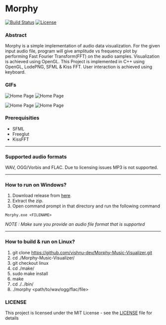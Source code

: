 # Morphy

[![Build Status](https://travis-ci.com/Himanshu4746/Morphy.svg?branch=linux)](https://travis-ci.com/Himanshu4746/Morphy)
[![License](https://img.shields.io/badge/license-MIT%20License-blue.svg)](https://github.com/Himanshu4746/Morphy/blob/master/LICENSE)

### Abstract
Morphy is a simple implementation of audio data visualization. For the given input audio file, program will give amplitude vs frequency plot by performing Fast Fourier Transform(FFT) on the audio samples. Visualization is achieved using OpenGL. This Project is implemented in C++ using OpenGL, LodePNG, SFML & Kiss FFT. User interaction is achieved using keyboard.

### GIFs
![Home Page](/assets/bars.gif)   ![Home Page](/assets/circle3d-2.gif)

![Home Page](/assets/color-pentagon.gif)   ![Home Page](/assets/particle-circle.gif)

### Prerequisities
* SFML
* Freeglut
* KissFFT

***

### Supported audio formats
WAV, OGG/Vorbis and FLAC. Due to licensing issues MP3 is not supported.

***

### How to run on Windows?
1. Download release from [here](https://github.com/vishnu-dev/Morphy/releases/latest).
2. Extract the zip.
3. Open command prompt in that directory and run the following command
```batch
Morphy.exe <FILENAME>
```
_NOTE : Make sure you provide an audio file format that is supported_ 

***

### How to build & run on Linux?
1. git clone https://github.com/vishnu-dev/Morphy-Music-Visualizer.git
2. cd ./Morphy-Music-Visualizer/
2. git checkout linux
3. cd ./make/
3. sudo make install
4. make
5. cd ./../bin/
6. ./morphy <path/to/wav/ogg/flac/file>


### LICENSE
This project is licensed under the MIT License - see the [LICENSE](LICENSE) file for details

